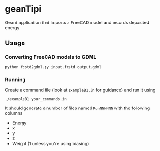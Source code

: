 # geanTipi
Geant application that imports a FreeCAD model and records deposited energy

## Usage

### Converting FreeCAD models to GDML

```
python fcstd2gdml.py input.fcstd output.gdml
```

### Running

Create a command file (look at `exampleB1.in` for guidance) and run it using

```
./exampleB1 your_commands.in
```

It should generate a number of files named `RunNNNNNN` with the following columns:
* Energy
* x
* y
* z
* Weight (1 unless you're using biasing)
